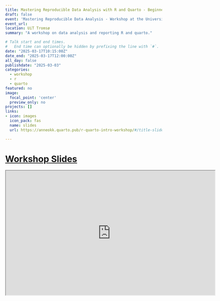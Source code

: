 ```yaml
---
title: Mastering Reproducible Data Analysis with R and Quarto - Beginner's Workshop (UiT Tromsø)
draft: false
event: 'Mastering Reproducible Data Analysis - Workshop at the University of Tromsø'
event_url: 
location: UiT Tromsø
summary: "A workshop on data analysis and reporting R and quarto."

# Talk start and end times.
#   End time can optionally be hidden by prefixing the line with `#`.
date: "2025-03-17T10:15:00Z"
date_end: "2025-03-17T12:00:00Z"
all_day: false
publishdate: "2025-03-03"
categories:
  - workshop
  - r 
  - quarto
featured: no
image:
  focal_point: 'center'
  preview_only: no
projects: []
links:
- icon: images
  icon_pack: fas
  name: slides
  url: https://anneokk.quarto.pub/r-quarto-intro-workshop/#/title-slide

---
```


# [Workshop Slides](https://anneokk.quarto.pub/r-quarto-intro-workshop/#/title-slide)

<iframe src="https://anneokk.quarto.pub/r-quarto-intro-workshop/#/title-slide" width="672" height="400px" data-external="1"></iframe>
